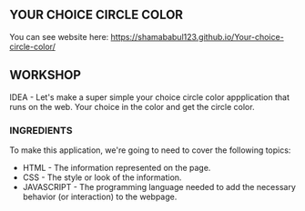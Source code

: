 YOUR CHOICE CIRCLE COLOR
------------------------

You can see website here: https://shamababul123.github.io/Your-choice-circle-color/

## WORKSHOP

IDEA - Let's make a super simple your choice circle color appplication that runs on the web. Your choice in the color and get the circle color.

### INGREDIENTS

To make this application, we're going to need to cover the following topics:
  * HTML - The information represented on the page.
  * CSS - The style or look of the information.
  * JAVASCRIPT - The programming language needed to add the necessary behavior (or interaction) to the webpage.
